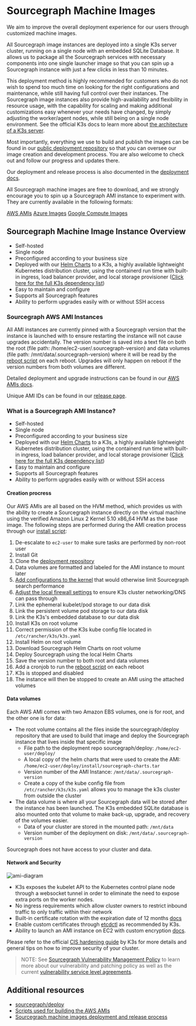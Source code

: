 # Sourcegraph Machine Images

We aim to improve the overall deployment experience for our users through customized machine images.

All Sourcegraph image instances are deployed into a single K3s server cluster, running on a single node with an embedded SQLite Database. It allows us to package all the Sourcegraph services with necessary components into one single launcher image so that you can spin up a Sourcegraph instance with just a few clicks in less than 10 minutes.

This deployment method is highly recommended for customers who do not wish to spend too much time on looking for the right configurations and maintenance, while still having full control over their instances. The Sourcegraph image instances also provide high-availability and flexibility in resource usage, with the capability for scaling and making additional customizations easy whenever your needs have changed, by simply adjusting the worker/agent nodes, while still being on a single node environment. See the official K3s docs to learn more about [the architecture of a K3s server](https://docs.k3s.io/architecture). 

Most importantly, everything we use to build and publish the images can be found in our [public deployment repository](https://sourcegraph.com/github.com/sourcegraph/deploy) so that you can oversee our image creation and development process. You are also welcome to check out and follow our progress and updates there.

Our deployment and release process is also documented in the [deployment docs](https://sourcegraph.com/github.com/sourcegraph/deploy@v4.0.1/-/blob/doc/development.md). 

All Sourcegraph machine images are free to download, and we strongly encourage you to spin up a Sourcegraph AMI instance to experiment with. They are currently available in the following formats:

<div class="getting-started">
  <a class="btn btn-primary text-center" href="aws-ami"><span>AWS AMIs</span></a>
  <a class="btn btn-primary text-center" href="azure"><span>Azure Images</span></a>
  <a class="btn btn-primary text-center" href="gce"><span>Google Compute Images</span></a>
</div>

## Sourcegraph Machine Image Instance Overview

- Self-hosted
- Single node
- Preconfigured according to your business size
- Deployed with our [Helm Charts](https://sourcegraph.com/github.com/sourcegraph/deploy-sourcegraph-helm) to a K3s, a highly available lightweight Kubernetes distribution cluster, using the containerd run time with built-in ingress, load balancer provider, and local storage provisioner ([Click here for the full K3s dependency list](https://sourcegraph.com/github.com/k3s-io/k3s#what-is-this))
- Easy to maintain and configure
- Supports all Sourcegraph features
- Ability to perform upgrades easily with or without SSH access

### Sourcegraph AWS AMI Instances

All AMI instances are currently pinned with a Sourcegraph version that the instance is launched with to ensure restarting the instance will not cause upgrades accidentally. The version number is saved into a text file on both the root (file path: /home/ec2-user/.sourcegraph-version) and data volumes (file path: /mnt/data/.sourcegraph-version) where it will be read by the [reboot script](https://sourcegraph.com/github.com/sourcegraph/deploy@v4.0.1/-/blob/install/reboot.sh) on each reboot. Upgrades will only happen on reboot if the version numbers from both volumes are different.

Detailed deployment and upgrade instructions can be found in our [AWS AMIs docs](https://docs.sourcegraph.com/admin/deploy/aws-ami). 

Unique AMI IDs can be found in our [release page](https://github.com/sourcegraph/deploy/releases).

### What is a Sourcegraph AMI Instance?

- Self-hosted
- Single node
- Preconfigured according to your business size
- Deployed with our [Helm Charts](https://sourcegraph.com/github.com/sourcegraph/deploy-sourcegraph-helm) to a K3s, a highly available lightweight Kubernetes distribution cluster, using the containerd run time with built-in ingress, load balancer provider, and local storage provisioner ([Click here for the full K3s dependency list](https://sourcegraph.com/github.com/k3s-io/k3s#what-is-this))
- Easy to maintain and configure
- Supports all Sourcegraph features
- Ability to perform upgrades easily with or without SSH access

#### Creation procress

Our AWS AMIs are all based on the HVM method, which provides us with the ability to create a Sourcegraph instance directly on the virtual machine using the verified Amazon Linux 2 Kernel 5.10 x86_64 HVM as the base image. The following steps are performed during the AMI creation process through our [install script](https://sourcegraph.com/github.com/sourcegraph/deploy@v4.0.1/-/blob/install/install.sh):

1. De-escalate to `ec2-user` to make sure tasks are performed by non-root user
1. Install Git
1. Clone the [deployment repository](https://github.com/sourcegraph/deploy)
1. Data volumes are formatted and labeled for the AMI instance to mount later
1. [Add configurations to the kernel](https://sourcegraph.com/github.com/sourcegraph/deploy@v4.0.1/-/blob/install/install.sh?L64-73) that would otherwise limit Sourcegraph search performance
1. [Adjust the local firewall settings](https://sourcegraph.com/github.com/sourcegraph/deploy@v4.0.1/-/blob/install/install.sh?L78-84) to ensure K3s cluster networking/DNS can pass through
1. Link the ephemeral kubelet/pod storage to our data disk
1. Link the persistent volume pod storage to our data disk
1. Link the K3s's embedded database to our data disk
1. Install K3s on root volume
1. Correct permission of the K3s kube config file located in `/etc/rancher/k3s/k3s.yaml`
1. Install Helm on root volume
1. Download Sourcegraph Helm Charts on root volume
1. Deploy Sourcegraph using the local Helm Charts
1. Save the version number to both root and data volumes
1. Add a cronjob to run the [reboot script](https://sourcegraph.com/github.com/sourcegraph/deploy@v4.0.1/-/blob/install/reboot.sh) on each reboot
1. K3s is stopped and disabled
1. The instance will then be stopped to create an AMI using the attached volumes

#### Data volumes

Each AWS AMI comes with two Amazon EBS volumes, one is for root, and the other one is for data:

- The root volume contains all the files inside the sourcegraph/deploy repository that are used to build that image and deploy the Sourcegraph instance that lives inside that specific image
  - File path to the deployment repo sourcegraph/deploy: `/home/ec2-user/deploy/`
  - A local copy of the helm charts that were used to create the AMI: `/home/ec2-user/deploy/install/sourcegraph-charts.tar`
  - Version number of the AMI Instance: `/mnt/data/.sourcegraph-version`
  - Create a copy of the kube config file from `/etc/rancher/k3s/k3s.yaml` allows you to manage the k3s cluster from outside the cluster
- The data volume is where all your Sourcegraph data will be stored after the instance has been launched. The K3s embedded SQLite database is also mounted onto that volume to make back-up, upgrade, and recovery of the volumes easier.
  - Data of your cluster are stored in the mounted path: `/mnt/data`
  - Version number of the deployment on disk: `/mnt/data/.sourcegraph-version`

Sourcegraph does not have access to your cluster and data.

#### Network and Security

<img class="screenshot w-100" src="https://user-images.githubusercontent.com/68532117/195904844-9257c7cd-f9b2-4d15-9c7f-a2d66a42c5df.png" alt="ami-diagram"/>

- K3s exposes the kubelet API to the Kubernetes control plane node through a websocket tunnel in order to eliminate the need to expose extra ports on the worker nodes.
- No ingress requirements which allow cluster owners to restrict inbound traffic to only traffic within their network
- Built-in certificate rotation with the expiration date of 12 months [docs](https://docs.k3s.io/advanced)
- Enable custom certificates through [etcdctl](https://docs.k3s.io/advanced#using-etcdctl) as recommended by K3s.
- Ability to launch an AMI instance on EC2 with custom encryption [docs](https://docs.aws.amazon.com/AWSEC2/latest/UserGuide/AMIEncryption.html#AMI-encryption-launch).

Please refer to the official [CIS hardening guide](https://docs.k3s.io/security/hardening-guide) by K3s for more details and general tips on how to improve security of your cluster.

> NOTE: See [Sourcegraph Vulnerability Management Policy](https://handbook.sourcegraph.com/departments/engineering/dev/policies/vulnerability-management-policy/#vulnerability-service-level-agreements) to learn more about our vulnerability and patching policy as well as the current [vulnerability service level agreements](https://handbook.sourcegraph.com/departments/engineering/dev/policies/vulnerability-management-policy/#vulnerability-service-level-agreements). 


## Additional resources

- [sourcegraph/deploy](https://sourcegraph.com/github.com/sourcegraph/deploy)
- [Scripts used for building the AWS AMIs](https://sourcegraph.com/github.com/sourcegraph/deploy@v4.0.1/-/blob/install/install.sh)
- [Sourcegraph machine images deployment and release process](https://sourcegraph.com/github.com/sourcegraph/deploy@v4.0.1/-/blob/doc/development.md)
